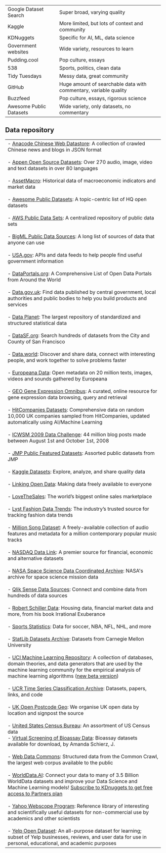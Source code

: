 |                         |                                                                  |
| ----------------------- | ---------------------------------------------------------------- |
| Google Dataset Search   | Super broad, varying quality                                     |
| Kaggle                  | More limited, but lots of context and community                  |
| KDNuggets               | Specific for AI, ML, data science                                |
| Government websites     | Wide variety, resources to learn                                 |
| Pudding.cool            | Pop culture, essays                                              |
| 538                     | Sports, politics, clean data                                     |
| Tidy Tuesdays           | Messy data, great community                                      |
| GitHub                  | Huge amount of searchable data with commentary, variable quality |
| Buzzfeed                | Pop culture, essays, rigorous science                            |
| Awesome Public Datasets | Wide variety, only datasets, no commentary                       |

## Data repository
|   |
|---|
|- [Anacode Chinese Web Datastore](http://anacode.de/): A collection of crawled Chinese news and blogs in JSON format<br>    <br>- [Appen Open Source Datasets](https://appen.com/resources/datasets/): Over 270 audio, image, video and text datasets in over 80 languages<br>    <br>- [AssetMacro](http://www.assetmacro.com/market-data): Historical data of macroeconomic indicators and market data<br>    <br>- [Awesome Public Datasets](https://github.com/caesar0301/awesome-public-datasets): A topic-centric list of HQ open datasets<br>    <br>- [AWS Public Data Sets](http://aws.amazon.com/publicdatasets/): A centralized repository of public data sets<br>    <br>- [BigML Public Data Sources](http://blog.bigml.com/2013/02/28/data-data-data-thousands-of-public-data-sources/#comment-7538): A long list of sources of data that anyone can use<br>    <br>- [USA.gov](https://www.usa.gov/About/developer-resources/1usagov.shtml): APIs and data feeds to help people find useful government information<br>    <br>- [DataPortals.org](http://datacatalogs.org/): A Comprehensive List of Open Data Portals from Around the World<br>    <br>- [Data.gov.uk](http://data.gov.uk/): Find data published by central government, local authorities and public bodies to help you build products and services<br>    <br>- [Data Planet](http://www.data-planet.com/): The largest repository of standardized and structured statistical data<br>    <br>- [DataSF.org](http://datasf.org/): Search hundreds of datasets from the City and County of San Francisco<br>    <br>- [Data.world](https://data.world/): Discover and share data, connect with interesting people, and work together to solve problems faster<br>    <br>- [Europeana Data](http://data.europeana.eu/): Open metadata on 20 million texts, images, videos and sounds gathered by Europeana<br>    <br>- [GEO Gene Expression Omnibus](http://www.ncbi.nlm.nih.gov/geo/): A curated, online resource for gene expression data browsing, query and retrieval<br>    <br>- [HitCompanies Datasets](http://endb-consolidated.aihit.com/datasets.htm): Comprehensive data on random 10,000 UK companies sampled from HitCompanies, updated automatically using AI/Machine Learning<br>    <br>- [ICWSM 2009 Data Challenge](http://www.icwsm.org/2009/data/): 44 million blog posts made between August 1st and October 1st, 2008<br>    <br>- [JMP Public Featured Datasets](https://public.jmp.com/featured?utm_source=kdnuggets&utm_medium=advertisement&utm_campaign=datasetlisting): Assorted public datasets from JMP<br>    <br>- [Kaggle Datasets](https://www.kaggle.com/datasets): Explore, analyze, and share quality data<br>    <br>- [Linking Open Data](http://www.w3.org/wiki/SweoIG/TaskForces/CommunityProjects/LinkingOpenData): Making data freely available to everyone<br>    <br>- [LoveTheSales](https://www.lovethesales.com/press/data-request): The world’s biggest online sales marketplace<br>    <br>- [Lyst Fashion Data Trends](https://www.lyst.com/news/lyst-data-request/): The industry’s trusted source for tracking fashion data trends<br>    <br>- [Million Song Dataset](http://labrosa.ee.columbia.edu/millionsong/): A freely-available collection of audio features and metadata for a million contemporary popular music tracks<br>    <br>- [NASDAQ Data Link](https://data.nasdaq.com/): A premier source for financial, economic and alternative datasets<br>    <br>- [NASA Space Science Data Coordinated Archive](http://nssdc.gsfc.nasa.gov/): NASA's archive for space science mission data<br>    <br>- [Qlik Sense Data Sources](https://www.qlik.com/us/products/qlik-sense/data-sources): Connect and combine data from hundreds of data sources<br>    <br>- [Robert Schiller Data](http://www.econ.yale.edu/~shiller/data.htm): Housing data, financial market data and more, from his book Irrational Exuberance<br>    <br>- [Sports Statistics](https://sports-statistics.com/): Data for soccer, NBA, NFL, NHL, and more<br>    <br>- [StatLib Datasets Archive](http://lib.stat.cmu.edu/datasets/): Datasets from Carnegie Mellon University<br>    <br>- [UCI Machine Learning Repository](http://archive.ics.uci.edu/ml/): A collection of databases, domain theories, and data generators that are used by the machine learning community for the empirical analysis of machine learning algorithms ([new beta version](https://archive-beta.ics.uci.edu/))<br>    <br>- [UCR Time Series Classification Archive](https://www.cs.ucr.edu/~eamonn/time_series_data_2018/): Datasets, papers, links, and code<br>    <br>- [UK Open Postcode Geo](https://www.getthedata.com/open-postcode-geo): We organise UK open data by location and signpost the source<br>    <br>- [United States Census Bureau](http://www.census.gov/): An assortment of US Census data<br>- [Virtual Screening of Bioassay Data](http://www.jcheminf.com/content/pdf/1758-2946-1-21.pdf): Bioassay datasets available for download, by Amanda Schierz, J.<br>    <br>- [Web Data Commons](http://webdatacommons.org/): Structured data from the Common Crawl, the largest web corpus available to the public<br>    <br>- [WorldData.AI](https://worlddata.ai/partners/kdnuggets): Connect your data to many of 3.5 Billion WorldData datasets and improve your Data Science and Machine Learning models! [Subscribe to KDnuggets to get free access to Partners plan](https://www.kdnuggets.com/news/subscribe.html)<br>    <br>- [Yahoo Webscope Program](http://webscope.sandbox.yahoo.com/catalog.php): Reference library of interesting and scientifically useful datasets for non-commercial use by academics and other scientists<br>    <br>- [Yelp Open Dataset](https://www.yelp.com/dataset): An all-purpose dataset for learning; subset of Yelp businesses, reviews, and user data for use in personal, educational, and academic purposes|
